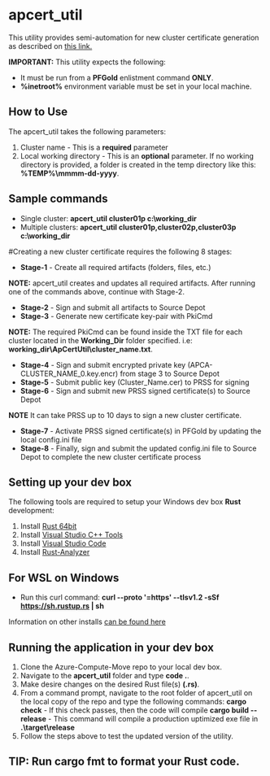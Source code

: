 # apcert_util
This utility provides semi-automation for new cluster certificate generation as described on [this link.](https://msazure.visualstudio.com/One/_git/Azure-Documents-Common?path=%2FProducts%2FAutopilot%2FAutopilot%2FAPPKI%2FAdministration.md&version=GBmaster&line=1&_a=preview&anchor=pilotfish-docs-contribution-guide)

**IMPORTANT:** This utility expects the following:
- It must be run from a **PFGold** enlistment command **ONLY**.
-  **%inetroot%** environment variable must be set in your local machine.

## How to Use
The apcert_util takes the following parameters:
1. Cluster name - This is a **required** parameter
2. Local working directory - This is an **optional** parameter. If no working directory is provided, a folder is created in the temp directory like this: **%TEMP%\mmmm-dd-yyyy**.
## Sample commands
- Single cluster: **apcert_util cluster01p c:\working_dir**
- Multiple clusters: **apcert_util cluster01p,cluster02p,cluster03p c:\working_dir**

#Creating a new cluster certificate requires the following 8 stages:
- **Stage-1** - Create all required artifacts (folders, files, etc.)

**NOTE:** apcert_util creates and updates all required artifacts. After running one of the commands above, continue with Stage-2.

- **Stage-2** - Sign and submit all artifacts to Source Depot
- **Stage-3** - Generate new certificate key-pair with PkiCmd 

**NOTE:** The required PkiCmd can be found inside the TXT file for each cluster located in the **Working_Dir** folder specified. i.e: **working_dir\ApCertUtil\cluster_name.txt**.

- **Stage-4** - Sign and submit encrypted private key (APCA-CLUSTER_NAME_0.key.encr) from stage 3 to Source Depot
- **Stage-5** - Submit public key (Cluster_Name.cer) to PRSS for signing
- **Stage-6** - Sign and submit new PRSS signed certificate(s) to Source Depot

**NOTE** It can take PRSS up to 10 days to sign a new cluster certificate.

- **Stage-7** - Activate PRSS signed certificate(s) in PFGold by updating the local config.ini file
- **Stage-8** - Finally, sign and submit the updated config.ini file to Source Depot to complete the new cluster certificate process

## Setting up your dev box
The following tools are required to setup your Windows dev box **Rust** development:
1. Install [Rust 64bit](https://static.rust-lang.org/rustup/dist/x86_64-pc-windows-msvc/rustup-init.exe)
2. Install [Visual Studio C++ Tools](https://visualstudio.microsoft.com/visual-cpp-build-tools/)
3. Install [Visual Studio Code](https://code.visualstudio.com/Download#)
4. Install [Rust-Analyzer](https://marketplace.visualstudio.com/items?itemName=matklad.rust-analyzer)

## For WSL on Windows
- Run this curl command: **curl --proto '=https' --tlsv1.2 -sSf https://sh.rustup.rs | sh**

Information on other installs [can be found here](https://forge.rust-lang.org/infra/other-installation-methods.html)

## Running the application in your dev box
1. Clone the Azure-Compute-Move repo to your local dev box.
2. Navigate to the **apcert_util** folder and type **code .**.
3. Make desire changes on the desired Rust file(s) **(.rs)**.
4. From a command prompt, navigate to the root folder of apcert_util on the local copy of the repo and type the following commands: 
**cargo check** - If this check passes, then the code will compile
**cargo build --release** - This command will compile a production uptimized exe file in **.\target\release**
5. Follow the steps above to test the updated version of the utility.

## TIP: Run cargo fmt to format your Rust code.